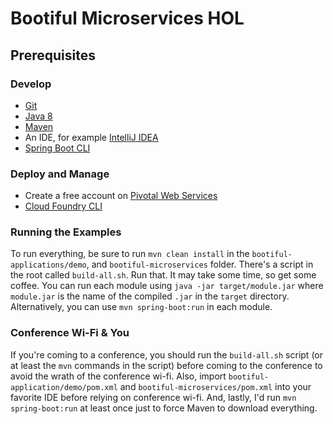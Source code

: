 # Bootiful Microservices HOL

## Prerequisites

### Develop
- [Git](http://git-scm.com/downloads)
- [Java 8](http://www.oracle.com/technetwork/java/javase/downloads/jdk8-downloads-2133151.html)
- [Maven](https://maven.apache.org/download.cgi)
- An IDE, for example [IntelliJ IDEA](https://www.jetbrains.com/idea/download/)
- [Spring Boot CLI](http://docs.spring.io/spring-boot/docs/current/reference/htmlsingle/#getting-started-installing-the-cli)

### Deploy and Manage
- Create a free account on [Pivotal Web Services](http://run.pivotal.io/)
- [Cloud Foundry CLI](https://github.com/cloudfoundry/cli/releases)

### Running the Examples 
To run everything, be sure to run `mvn clean install` in the `bootiful-applications/demo`, and `bootiful-microservices` folder. There's a script in the root called `build-all.sh`. Run that. It may take some time, so get some coffee. You can run each module using `java -jar target/module.jar` where `module.jar` is the name of the compiled `.jar` in the `target` directory. Alternatively, you can use `mvn spring-boot:run` in each module.

### Conference Wi-Fi & You
If you're coming to a conference, you should run the `build-all.sh` script (or at least the `mvn` commands in the script) before coming to the conference to avoid the wrath of the conference wi-fi. Also, import `bootiful-application/demo/pom.xml` and `bootiful-microservices/pom.xml` into your favorite IDE before relying on conference wi-fi. And, lastly, I'd run `mvn spring-boot:run` at least once just to force Maven to download everything.

